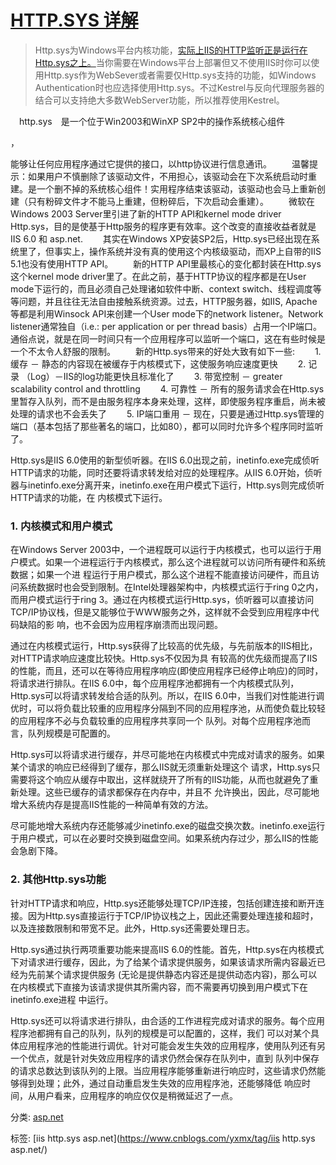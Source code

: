 #  			[HTTP.SYS 详解](https://www.cnblogs.com/yxmx/articles/1652128.html)





> Http.sys为Windows平台内核功能，[实际上IIS的HTTP监听正是运行在Http.sys之上。](https://zhuanlan.zhihu.com/p/39692934)当你需要在Windows平台上部署但又不使用IIS时你可以使用Http.sys作为WebSever或者需要仅Http.sys支持的功能，如Windows
> Authentication时也应选择使用Http.sys。不过Kestrel与反向代理服务器的结合可以支持绝大多数WebServer功能，所以推荐使用Kestrel。 





　http.sys　是一个位于Win2003和WinXP SP2中的操作系统核心组件

，

能够让任何应用程序通过它提供的接口，以http协议进行信息通讯。
 　　温馨提示：如果用户不慎删除了该驱动文件，不用担心，该驱动会在下次系统启动时重建。是一个删不掉的系统核心组件！实用程序结束该驱动，该驱动也会马上重新创建（只有粉碎文件才不能马上重建，但粉碎后，下次启动会重建）。
 　　微软在Windows 2003 Server里引进了新的HTTP API和kernel mode driver Http.sys，目的是使基于Http服务的程序更有效率。这个改变的直接收益者就是IIS 6.0 和 asp.net.
 　　其实在Windows XP安装SP2后，Http.sys已经出现在系统里了，但事实上，操作系统并没有真的使用这个内核级驱动，而XP上自带的IIS 5.1也没有使用HTTP API。
 　　新的HTTP API里最核心的变化都封装在Http.sys这个kernel mode driver里了。在此之前，基于HTTP协议的程序都是在User mode下运行的，而且必须自己处理诸如软件中断、context switch、线程调度等等问题，并且往往无法自由接触系统资源。过去，HTTP服务器，如IIS,
 Apache等都是利用Winsock API来创建一个User mode下的network listener。Network 
listener通常独自（i.e.: per application or per thread basis）占用一个IP端口。通俗点说，就是在同一时间只有一个应用程序可以监听一个端口，这在有些时候是一个不太令人舒服的限制。
 　　新的Http.sys带来的好处大致有如下一些:
 　　1. 缓存 － 静态的内容现在被缓存于内核模式下，这使服务响应速度更快
 　　2. 记录 （Log）－IIS的log功能更快且标准化了
 　　3. 带宽控制 － greater scalability control and throttling
 　　4. 可靠性 － 所有的服务请求会在Http.sys里暂存入队列，而不是由服务程序本身来处理，这样，即使服务程序重启，尚未被处理的请求也不会丢失了
 　　5. IP端口重用 － 现在，只要是通过Http.sys管理的端口（基本包括了那些著名的端口，比如80），都可以同时允许多个程序同时监听了。



Http.sys是IIS  6.0使用的新型侦听器。在IIS  6.0出现之前，inetinfo.exe完成侦听HTTP请求的功能，同时还要将请求转发给对应的处理程序。从IIS  6.0开始，侦听器与inetinfo.exe分离开来，inetinfo.exe在用户模式下运行，Http.sys则完成侦听HTTP请求的功能，在  内核模式下运行。

###	**1. 内核模式和用户模式**

在Windows Server  2003中，一个进程既可以运行于内核模式，也可以运行于用户模式。如果一个进程运行于内核模式，那么这个进程就可以访问所有硬件和系统数据；如果一个进  程运行于用户模式，那么这个进程不能直接访问硬件，而且访问系统数据时也会受到限制。在Intel处理器架构中，内核模式运行于ring  0之内，而用户模式运行于ring  3。通过在内核模式运行Http.sys，侦听器可以直接访问TCP/IP协议栈，但是又能够位于WWW服务之外，这样就不会受到应用程序中代码缺陷的影  响，也不会因为应用程序崩溃而出现问题。

通过在内核模式运行，Http.sys获得了比较高的优先级，与先前版本的IIS相比，对HTTP请求响应速度比较快。Http.sys不仅因为具  有较高的优先级而提高了IIS的性能，而且，还可以在等待应用程序响应(即使应用程序已经停止响应)的同时，将请求进行排队。在IIS  6.0中，每个应用程序池都拥有一个内核模式队列，Http.sys可以将请求转发给合适的队列。所以，在IIS  6.0中，当我们对性能进行调优时，可以将负载比较重的应用程序分隔到不同的应用程序池，从而使负载比较轻的应用程序不必与负载较重的应用程序共享同一个  队列。对每个应用程序池而言，队列规模是可配置的。

Http.sys可以将请求进行缓存，并尽可能地在内核模式中完成对请求的服务。如果某个请求的响应已经得到了缓存，那么IIS就无须重新处理这个   请求，Http.sys只需要将这个响应从缓存中取出，这样就绕开了所有的IIS功能，从而也就避免了重新处理。这些已缓存的请求都保存在内存中，并且不  允许换出，因此，尽可能地增大系统内存是提高IIS性能的一种简单有效的方法。

尽可能地增大系统内存还能够减少inetinfo.exe的磁盘交换次数。inetinfo.exe运行于用户模式，可以在必要时交换到磁盘空间。如果系统内存过少，那么IIS的性能会急剧下降。

###		**2. 其他Http.sys功能**

针对HTTP请求和响应，Http.sys还能够处理TCP/IP连接，包括创建连接和断开连接。因为Http.sys直接运行于TCP/IP协议栈之上，因此还需要处理连接和超时，以及连接数限制和带宽不足。此外，Http.sys还需要处理日志。

Http.sys通过执行两项重要功能来提高IIS  6.0的性能。首先，Http.sys在内核模式下对请求进行缓存，因此，为了给某个请求提供服务，如果该请求所需内容最近已经为先前某个请求提供服务   (无论是提供静态内容还是提供动态内容)，那么可以在内核模式下直接为该请求提供其所需内容，而不需要再切换到用户模式下在inetinfo.exe进程  中运行。

  Http.sys还可以将请求进行排队，由合适的工作进程完成对请求的服务。每个应用程序池都拥有自己的队列，队列的规模是可以配置的，这样，我们  可以对某个具体应用程序池的性能进行调优。针对可能会发生失效的应用程序，使用队列还有另一个优点，就是针对失效应用程序的请求仍然会保存在队列中，直到   队列中保存的请求总数达到该队列的上限。当应用程序能够重新进行响应时，这些请求仍然能够得到处理；此外，通过自动重启发生失效的应用程序池，还能够降低  响应时间，从用户看来，应用程序的响应仅仅是稍微延迟了一点。 





分类: [asp.net](https://www.cnblogs.com/yxmx/category/229779.html)

标签: [iis http.sys asp.net](https://www.cnblogs.com/yxmx/tag/iis http.sys asp.net/)